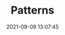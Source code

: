 ---
layout: default
title: Patterns
date: 2021-09-09 13:07:45
last_modified_at : 2021-09-09 13:07:45
nav_order: 4
has_children: true
permalink: /docs/patterns
nav_exclude: false
---
